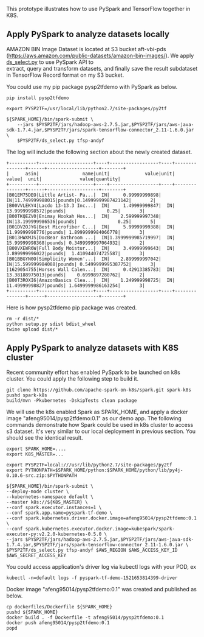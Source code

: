 This prototype illustrates how to use PySpark and TensorFlow together in K8S. 

##  Apply PySpark to analyze datasets locally

AMAZON BIN Image Dataset is located at S3 bucket aft-vbi-pds (https://aws.amazon.com/public-datasets/amazon-bin-images/).
We apply [ds_select.py](https://github.com/anfeng/py-demo/blob/master/py2tf/ds_select.py) to use PySpark API to  
extract, query and transform datasets, and finally save the result subdataset in TensorFlow Record format on my S3 bucket.   

You could use my pip package pysp2tfdemo with PySpark as below. 

```
pip install pysp2tfdemo

export PYSP2TF=/usr/local/lib/python2.7/site-packages/py2tf

${SPARK_HOME}/bin/spark-submit \
    --jars $PYSP2TF/jars/hadoop-aws-2.7.5.jar,$PYSP2TF/jars/aws-java-sdk-1.7.4.jar,$PYSP2TF/jars/spark-tensorflow-connector_2.11-1.6.0.jar \
    $PYSP2TF/ds_select.py tfsp-andyf
```

The log will include the following section about the newly created dataset.

```
+----------+--------------------+----+------------------+----+---------------+------+-------------------+--------+
|      asin|                name|unit|             value|unit|          value|  unit|              value|quantity|
+----------+--------------------+----+------------------+----+---------------+------+-------------------+--------+
|B01EM75DEO|Little Artist- Pa...|  IN|     0.99999999898|  IN|11.749999988015|pounds|0.14999999987421142|       2|
|B00VVLEKY4|Lacdo 13-13.3 Inc...|  IN|     1.49999999847|  IN| 13.99999998572|pounds|               0.25|       3|
|B00TKQEZV0|Enimay Hookah Hos...|  IN|    2.599999997348|  IN|13.199999986536|pounds|               0.25|       5|
|B01DV2OJYG|Best Microfiber C...|  IN|     5.99999999388|  IN| 11.99999998776|pounds| 1.8999999984066778|       3|
|B013HWXMJS|DocBear Bathroom ...|  IN|1.3999999985719997|  IN| 15.99999998368|pounds| 0.3499999997064932|       2|
|B00VXEWR6W|Full Body Moistur...|  IN|     3.49999999643|  IN| 3.899999996022|pounds|  1.410944074725587|       3|
|B01BBGYN0O|Simplicity Women'...|  IN|    2.899999997042|  IN|15.599999984088|pounds| 0.5499999995387752|       3|
|1629054755|Horses Wall Calen...|  IN|     0.42913385783|  IN| 13.38188975013|pounds|    0.6999897280762|       2|
|B00T3ROXI6|AmazonBasics Clea...|  IN|    1.249999998725|  IN| 11.49999998827|pounds| 1.6499999986163254|       3|
+----------+--------------------+----+------------------+----+---------------+------+-------------------+--------+
```

Here is how pysp2tfdemo pip package was created. 
```
rm -r dist/*
python setup.py sdist bdist_wheel 
twine upload dist/*
```

## Apply PySpark to analyze datasets with K8S cluster

Recent community effort has enabled PySpark to be launched on k8s cluster. You could apply the following step to build it. 

```
git clone https://github.com/apache-spark-on-k8s/spark.git spark-k8s
pushd spark-k8s
build/mvn -Pkubernetes -DskipTests clean package
```

We will use the k8s enabled Spark as SPARK_HOME, and apply a docker image "afeng95014/pysp2tfdemo:0.1" as our demo app.
The following commands demonstrate how Spark could be used in k8s cluster to access s3 dataset. It's very similar to our local deployment in previous section. You should see the identical result.
```
export SPARK_HOME=....
export K8S_MASTER=...

export PYSP2TF=local:///usr/lib/python2.7/site-packages/py2tf
export PYTHONPATH=$SPARK_HOME/python:$SPARK_HOME/python/lib/py4j-0.10.6-src.zip:$PYTHONPATH

${SPARK_HOME}/bin/spark-submit \
--deploy-mode cluster \
--kubernetes-namespace default \
--master k8s://${K8S_MASTER} \
--conf spark.executor.instances=1 \
--conf spark.app.name=pyspark-tf-demo \
--conf spark.kubernetes.driver.docker.image=afeng95014/pysp2tfdemo:0.1 \
--conf spark.kubernetes.executor.docker.image=kubespark/spark-executor-py:v2.2.0-kubernetes-0.5.0 \
--jars $PYSP2TF/jars/hadoop-aws-2.7.5.jar,$PYSP2TF/jars/aws-java-sdk-1.7.4.jar,$PYSP2TF/jars/spark-tensorflow-connector_2.11-1.6.0.jar \
$PYSP2TF/ds_select.py tfsp-andyf $AWS_REGION $AWS_ACCESS_KEY_ID $AWS_SECRET_ACCESS_KEY
```

You could access application's driver log via kubectl logs with your POD, ex
```
kubectl -n=default logs -f pyspark-tf-demo-1521653814399-driver
```

Docker image "afeng95014/pysp2tfdemo:0.1" was created and published as below.
```
cp dockerfiles/Dockerfile ${SPARK_HOME}
pushd ${SPARK_HOME}
docker build . -f Dockerfile -t afeng95014/pysp2tfdemo:0.1
docker push afeng95014/pysp2tfdemo:0.1
popd
```

